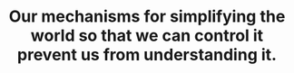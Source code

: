 ---
title: Our mechanisms for simplifying the world so that we can control it prevent us from understanding it.
tags: TMWT human
collapse: true
---
